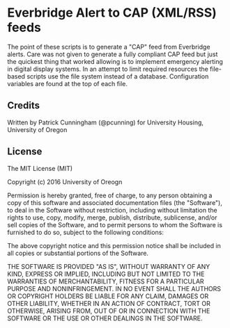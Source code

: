 # Everbridge Alert to CAP (XML/RSS) feeds

The point of these scripts is to generate a "CAP" feed from Everbridge alerts. Care was not given to generate a fully compliant CAP feed but just the quickest thing that worked allowing is to implement emergency alerting in digital display systems. In an attempt to limit required resources the file-based scripts use the file system instead of a database. Configuration variables are found at the top of each file.


## Credits

Written by Patrick Cunningham (@pcunning) for University Housing, University of Oregon


## License

The MIT License (MIT)

Copyright (c) 2016 University of Oreogn

Permission is hereby granted, free of charge, to any person obtaining a copy of this software and associated documentation files (the "Software"), to deal in the Software without restriction, including without limitation the rights to use, copy, modify, merge, publish, distribute, sublicense, and/or sell copies of the Software, and to permit persons to whom the Software is furnished to do so, subject to the following conditions:

The above copyright notice and this permission notice shall be included in all copies or substantial portions of the Software.

THE SOFTWARE IS PROVIDED "AS IS", WITHOUT WARRANTY OF ANY KIND, EXPRESS OR IMPLIED, INCLUDING BUT NOT LIMITED TO THE WARRANTIES OF MERCHANTABILITY, FITNESS FOR A PARTICULAR PURPOSE AND NONINFRINGEMENT. IN NO EVENT SHALL THE AUTHORS OR COPYRIGHT HOLDERS BE LIABLE FOR ANY CLAIM, DAMAGES OR OTHER LIABILITY, WHETHER IN AN ACTION OF CONTRACT, TORT OR OTHERWISE, ARISING FROM, OUT OF OR IN CONNECTION WITH THE SOFTWARE OR THE USE OR OTHER DEALINGS IN THE SOFTWARE.